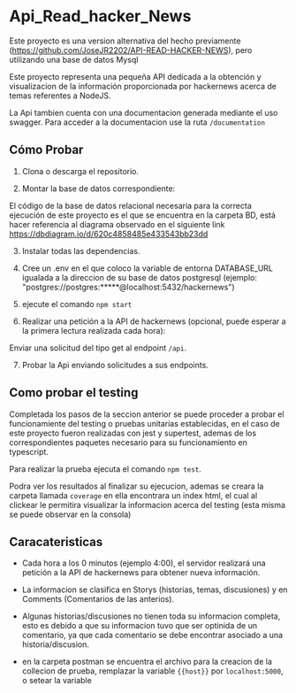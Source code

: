 # Api_Read_hacker_News

Este  proyecto es una version alternativa del hecho previamente (https://github.com/JoseJR2202/API-READ-HACKER-NEWS), pero utilizando una base de datos Mysql

Este proyecto representa una pequeña API dedicada a la obtención y visualizacion de la información proporcionada por hackernews acerca de temas referentes a NodeJS.

La Api tambien cuenta con una documentacion generada mediante el uso swagger. Para acceder a la documentacion use la ruta `/documentation`

## Cómo Probar

1. Clona o descarga el repositorio.

2. Montar la base de datos correspondiente:

El código de la base de datos relacional necesaria para la correcta ejecución de este proyecto es el que se encuentra en la carpeta BD, está hacer referencia al  diagrama observado en el siguiente link https://dbdiagram.io/d/620c4858485e433543bb23dd

3. Instalar todas las dependencias.

4. Cree un .env en el que coloco la variable de entorna DATABASE_URL igualada a la direccion de su base de datos postgresql (ejemplo: "postgres://postgres:*****@localhost:5432/hackernews")

5. ejecute el comando `npm start`

6. Realizar una petición a la API de hackernews (opcional, puede esperar a la primera lectura realizada cada hora):

Enviar una solicitud del tipo get al endpoint `/api`.

7. Probar la Api enviando solicitudes a sus endpoints.

## Como probar el testing 

Completada los pasos de la seccion anterior se puede proceder a probar el funcionamiente del testing o pruebas unitarias establecidas, en el caso de este proyecto fueron realizadas con jest y supertest, ademas de los correspondientes paquetes necesario para su funcionamiento en typescript.

Para realizar la prueba ejecuta el comando `npm test`.

Podra ver los resultados al finalizar su ejecucion, ademas se creara la carpeta llamada `coverage` en ella encontrara un index html, el cual al clickear le permitira visualizar la informacion acerca del testing (esta misma se puede observar en la consola)

## Caracateristicas

* Cada hora a los 0 minutos (ejemplo 4:00), el servidor realizará una petición a la API de hackernews para obtener nueva información.

* La informacion se clasifica en Storys (historias, temas, discusiones) y en Comments (Comentarios de las anterios).

* Algunas historias/discusiones no tienen toda su informacion completa, esto es debido a que su informacion tuvo que ser optinida de un comentario, ya que cada comentario se debe encontrar asociado a una historia/discusion.

* en la carpeta postman se encuentra el archivo para la creacion de la collecion de prueba, remplazar la variable `{{host}}` por `localhost:5000`, o setear la variable

